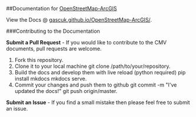 ##Documentation for [OpenStreetMap-ArcGIS](https://github.com/GASCUK/OpenStreetMap-ArcGIS)

View the Docs @ [gascuk.github.io/OpenStreetMap-ArcGIS/](http://gascuk.github.io/OpenStreetMap-ArcGIS).

###Contributing to the Documentation

**Submit a Pull Request** - If you would like to contribute to the CMV documents, pull requests are welcome.

1. Fork this repository.
2. Clone it to your local machine git clone /path/to/your/repository.
3. Build the docs and develop them with live reload (python required)  pip install mkdocs mkdocs serve.
4. Commit your changes and push them to github  git commit -m "I've updated the docs!" git push origin/master.

**Submit an Issue** - If  you find a small mistake then please feel free to submit an issue.
